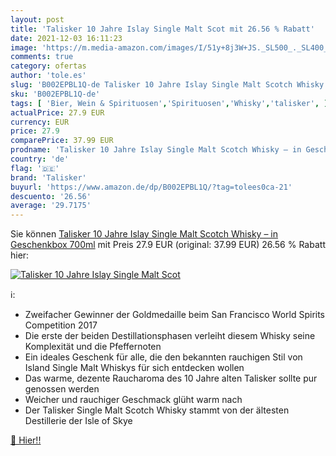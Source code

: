 ```yaml
---
layout: post
title: 'Talisker 10 Jahre Islay Single Malt Scot mit 26.56 % Rabatt'
date: 2021-12-03 16:11:23
image: 'https://m.media-amazon.com/images/I/51y+8j3W+JS._SL500_._SL400_.jpg'
comments: true
category: ofertas
author: 'tole.es'
slug: 'B002EPBL1Q-de Talisker 10 Jahre Islay Single Malt Scotch Whisky – in...'
sku: 'B002EPBL1Q-de'
tags: [ 'Bier, Wein & Spirituosen','Spirituosen','Whisky','talisker', ]
actualPrice: 27.9 EUR
currency: EUR
price: 27.9
comparePrice: 37.99 EUR
prodname: 'Talisker 10 Jahre Islay Single Malt Scotch Whisky – in Geschenkbox  700ml'
country: 'de'
flag: '🇩🇪'
brand: 'Talisker'
buyurl: 'https://www.amazon.de/dp/B002EPBL1Q/?tag=tolees0ca-21'
descuento: '26.56'
average: '29.7175'
---
```


Sie können [Talisker 10 Jahre Islay Single Malt Scotch Whisky – in Geschenkbox  700ml](https://www.amazon.de/dp/B002EPBL1Q/?tag=tolees0ca-21) mit Preis 27.9 EUR (original: 37.99 EUR) 26.56 % Rabatt hier:

[![Talisker 10 Jahre Islay Single Malt Scot](https://m.media-amazon.com/images/I/51y+8j3W+JS._SL500_._SL400_.jpg)](https://www.amazon.de/dp/B002EPBL1Q/?tag=tolees0ca-21)

ℹ️:

- Zweifacher Gewinner der Goldmedaille beim San Francisco World Spirits Competition 2017
- Die erste der beiden Destillationsphasen verleiht diesem Whisky seine Komplexität und die Pfeffernoten
- Ein ideales Geschenk für alle, die den bekannten rauchigen Stil von Island Single Malt Whiskys für sich entdecken wollen
- Das warme, dezente Raucharoma des 10 Jahre alten Talisker sollte pur genossen werden
- Weicher und rauchiger Geschmack glüht warm nach
- Der Talisker Single Malt Scotch Whisky stammt von der ältesten Destillerie der Isle of Skye

[🛒 Hier!!](https://www.amazon.de/dp/B002EPBL1Q/?tag=tolees0ca-21)
